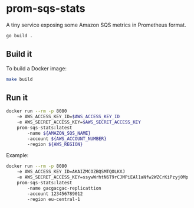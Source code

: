 # prom-sqs-stats
A tiny service exposing some Amazon SQS metrics in Prometheus format.

```bash
go build .
```

## Build it
To build a Docker image:

```bash
make build
```

## Run it
```bash
docker run --rm -p 8080
    -e AWS_ACCESS_KEY_ID=$AWS_ACCESS_KEY_ID
    -e AWS_SECRET_ACCESS_KEY=$AWS_SECRET_ACCESS_KEY
    prom-sqs-stats:latest
        -name ${AMAZON_SQS_NAME}
        -account ${AWS_ACCOUNT_NUMBER}
        -region ${AWS_REGION}
```

Example:

```bash
docker run --rm -p 8080
    -e AWS_ACCESS_KEY_ID=AKAIZMCOZBQSMTQOLKXJ
    -e AWS_SECRET_ACCESS_KEY=ssywWrhtN6T9rCJMPiEAl1aNfw2WZCrKiPzyj0Mp
    prom-sqs-stats:latest
        -name gacgacgac-replicattion
        -account 123456789012
        -region eu-central-1
```
